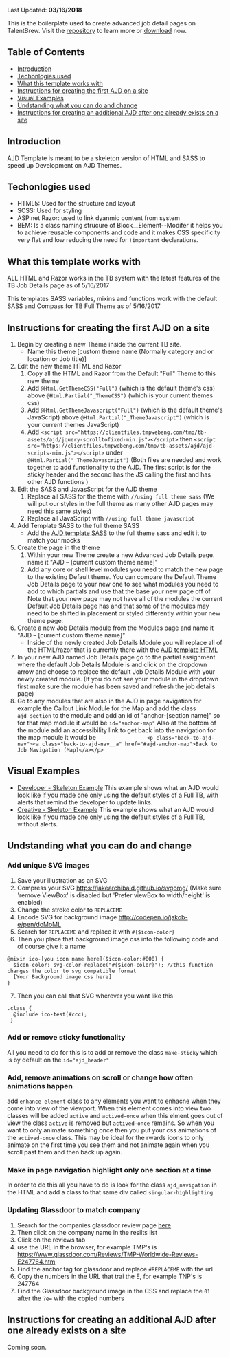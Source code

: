 
Last Updated: **03/16/2018**

This is the boilerplate used to create advanced job detail pages on TalentBrew. Visit the [repository](https://github.com/tmpworldwide/tb-ajd-template) to learn more or [download](https://github.com/tmpworldwide/tb-ajd-template/archive/gh-pages.zip) now.

## Table of Contents

* [Introduction](#introduction)
* [Techonlogies used](#techonlogies-used)
* [What this template works with](#what-this-template-works-with)
* [Instructions for creating the first AJD on a site](#instructions-for-creating-the-first-ajd-on-a-site)
* [Visual Examples](#visual-examples)
* [Undstanding what you can do and change](#undstanding-what-you-can-do-and-change)
* [Instructions for creating an additional AJD after one already exists on a site](#instructions-for-creating-an-additional-ajd-after-one-already-exists-on-a-site)

## Introduction

AJD Template is meant to be a skeleton version of HTML and SASS to speed up Development on AJD Themes.

## Techonlogies used

* HTML5: Used for the structure and layout
* SCSS: Used for styling
* ASP.net Razor: used to link dyanmic content from system 
* BEM: Is a class naming strucure of Block__Element--Modifer it helps you to achieve reusable components and code and it makes CSS specificity very flat and low reducing the need for `!important` declarations.

## What this template works with

ALL HTML and Razor works in the TB system with the latest features of the TB Job Details page as of 5/16/2017  

This templates SASS variables, mixins and functions work with the default SASS and Compass for TB Full Theme as of 5/16/2017  

## Instructions for creating the first AJD on a site

1. Begin by creating a new Theme inside the current TB site. 
    * Name this theme [custom theme name (Normally category and or location or Job title)]
2. Edit the new theme HTML and Razor
    1. Copy all the HTML and Razor from the Default "Full" Theme to this new theme
    2. Add `@Html.GetThemeCSS("Full")` (which is the default theme's css) above `@Html.Partial("_ThemeCSS")` (which is your current themes css)
    3. Add `@Html.GetThemeJavascript("Full")` (which is the default theme's JavaScript) above `@Html.Partial("_ThemeJavascript")` (which is your current themes JavaScript)
    4. Add `<script src="https://clientfiles.tmpwebeng.com/tmp/tb-assets/ajd/jquery-scrolltofixed-min.js"></script>` then `<script src="https://clientfiles.tmpwebeng.com/tmp/tb-assets/ajd/ajd-scripts-min.js"></script>` under `@Html.Partial("_ThemeJavascript")` (Both files are needed and work together to add functionality to the AJD. The first script is for the sticky header and the second has the JS calling the first and has other AJD functions )
3. Edit the SASS and JavasScript for the AJD theme
    1. Replace all SASS for the theme with `//using full theme sass` (We will put our styles in the full theme as many other AJD pages may need this same styles)
    2. Replace all JavaScript with `//using full theme javascript`
 4. Add Template SASS to the full theme SASS
     * Add the [AJD template SASS](https://github.com/tmpworldwide/tb-ajd-template/blob/gh-pages/code/ajd-styles.scss) to the full theme sass and edit it to match your mocks
 5. Create the page in the theme
     1. Within your new Theme create a new Advanced Job Details page. name it "AJD – [current custom theme name]"
     2. Add any core or shell level modules you need to match the new page to the existing Default theme. You can compare the Default Theme Job Details page to your new one to see what modules you need to add to which partials and use that the base your new page off of. Note that your new page may not have all of the modules the current Default Job Details page has and that some of the modules may need to be shifted in placement or styled differently within your new theme page.
6. Create a new Job Details module from the Modules page and name it "AJD – [current custom theme name]"
    * Inside of the newly created Job Details Module you will replace all of the HTML/razor that is currently there with the [AJD template HTML](https://github.com/tmpworldwide/tb-ajd-template/blob/gh-pages/code/ajd-module.html)
7. In your new AJD named Job Details page go to the partial assignment where the default Job Details Module is and click on the dropdown arrow and choose to replace the default Job Details Module with your newly created module. (If you do not see your module in the dropdown first make sure the module has been saved and refresh the job details page)
8. Go to any modules that are also in the AJD in page navigation for example the Callout Link Module for the Map and add the class `ajd_section` to the module and add an id of "anchor-[section name]" so for that map module it would be `id="anchor-map"` Also at the bottom of the module add an accessibility link to get back into the navigation for the map module it would be `                <p class="back-to-ajd-nav"><a class="back-to-ajd-nav__a" href="#ajd-anchor-map">Back to Job Navigation (Map)</a></p>`

## Visual Examples

* [Developer - Skeleton Example](https://tmpworldwide.github.io/tb-ajd-template/examples/skeleton/) This example shows what an AJD would look like if you made one only using the default styles of a Full TB, with alerts that remind the developer to update links.
* [Creative - Skeleton Example](https://tmpworldwide.github.io/tb-ajd-template/examples/skeleton/?no-checks) This example shows what an AJD would look like if you made one only using the default styles of a Full TB, without alerts.

## Undstanding what you can do and change

### Add unique SVG images

1. Save your illustration as an SVG
2. Compress your SVG https://jakearchibald.github.io/svgomg/ (Make sure 'remove ViewBox' is disabled but 'Prefer viewBox to width/height' is enabled)
3. Change the stroke color to `REPLACEME`
4. Encode SVG for background image http://codepen.io/jakob-e/pen/doMoML
5. Search for `REPLACEME` and replace it with `#{$icon-color}`
6. Then you place that background image css into the following code and of course give it a name 
```
@mixin ico-[you icon name here]($icon-color:#000) {
  $icon-color: svg-color-replace("#{$icon-color}"); //this function changes the color to svg compatible format
  [Your Background image css here]
}
```
7. Then you can call that SVG wherever you want like this
```
.class {
  @include ico-test(#ccc);
 }
 ```

### Add or remove sticky functionality

All you need to do for this is to add or remove the class `make-sticky` which is by default on the `id="ajd_header"`

### Add, remove animations on scroll or change how often animations happen
add `enhance-element` class to any elements you want to enhacne when they come into view of the viewport. When this element comes into view two classes will be added `active` and `actived-once` when this elment goes out of view the class `active` is removed but `actived-once` remains. So when you want to only animate something once then you put your css animations of the `actived-once` class. This may be ideal for the rwards icons to only animate on the first time you see them and not animate again when you scroll past them and then back up again.

### Make in page navigation highlight only one section at a time
In order to do this all you have to do is look for the class `ajd_navigation` in the HTML and add a class to that same div called `singular-highlighting`

### Updating Glassdoor to match company
1. Search for the companies glassdoor review page [here](https://www.glassdoor.com/Reviews/index.htm)
2. Then click on the company name in the resilts list
3. Click on the reviews tab
4. use the URL in the browser, for example TMP's is https://www.glassdoor.com/Reviews/TMP-Worldwide-Reviews-E247764.htm
5. Find the anchor tag for glassdoor and replace `#REPLACEME` with the url
6. Copy the numbers in the URL that trai the E, for example TNP's is 247764 
7. Find the Glassdoor background image in the CSS and replace the `01` after the `?e=` with the copied numbers

## Instructions for creating an additional AJD after one already exists on a site

Coming soon.
